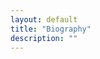 ```yaml
---
layout: default
title: "Biography"
description: ""
---
```


<!-- As we watch our digital world evolve in complexity and scale, it is apparent that many online spaces have gotten away from the simple ideas that drove the early web. My talent as a developer rests between the integration of new technologies and **building upon a solid foundation of semantic HTML, responsive CSS, mobile friendly user experience (UX), and reliable web accessibility (a11y)**. Design around these principals and the rest will follow, because if your site can't be viewed by all, across any device, and at remarkable speed, then what's the point? Though I am framework agnostic, I'm a big believer in utilizing UI patterns, asset libraries, and thinking in terms of [Atomic Design](https://bradfrost.com/blog/post/atomic-web-design/). -->

<!-- Web development and design has been a devotion of mine as far back as I can remember. With humble beginnings on Geocities (my first ever website was about the game [Unreal](https://en.wikipedia.org/wiki/Unreal_(1998_video_game))!) and bare HTML, I dabbled and experimented with my own websites that resembled the graphic and print layouts I grew up admiring moreso than they did any hypetext document (thanks for the inspiration, [Phaidon Press](https://en.wikipedia.org/wiki/Phaidon_Press)). In many ways I credit [CSS Zen Garden](http://csszengarden.com/) and even [Superbad.com](http://superbad.com/) for showing me very early on what was possible with a medium such as the web.

Looking to break out of Geocities and host my own websites led me to work with the [LAMP stack](https://en.wikipedia.org/wiki/LAMP_(software_bundle)), and by the time the first version of [Wordpress](https://wordpress.org/) dropped in 2003 I was well on my way to becoming a Wordpress theme developer, blog operator, and begrudging [PHP](https://www.php.net/) coder. Hacking around with PHP opened my eyes to the possibilities of what the web could provide users with, and this insight eventually led me to start messing around with [Ruby on Rails](https://rubyonrails.org/) during college, a framework way ahead of its time. -->